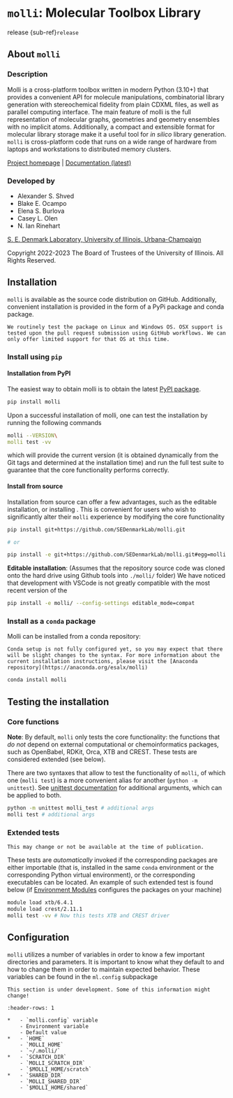 # `molli`: Molecular Toolbox Library
release {sub-ref}`release`

## About `molli`

### Description

Molli is a cross-platform toolbox written in modern Python (3.10+) that provides a convenient API for molecule manipulations, combinatorial library generation with stereochemical fidelity from plain CDXML files, as well as parallel computing interface. The main feature of molli is the full representation of molecular graphs, geometries and geometry ensembles with no implicit atoms. Additionally, a compact and extensible format for molecular library storage make it a useful tool for *in silico* library generation. `molli` is cross-platform code that runs on a wide range of hardware from laptops and workstations to distributed memory clusters.

[Project homepage](https://github.com/SEDenmarkLab/molli) | 
[Documentation (latest)](https://molli.readthedocs.io/)

### Developed by

- Alexander S. Shved
- Blake E. Ocampo   
- Elena S. Burlova  
- Casey L. Olen 
- N. Ian Rinehart   

[S. E. Denmark Laboratory, University of Illinois, Urbana-Champaign](https://denmarkgroup.illinois.edu/)

Copyright 2022-2023 The Board of Trustees of the University of Illinois.
All Rights Reserved.

## Installation

`molli` is available as the source code distribution on GitHub. Additionally, convenient installation is provided in the form of a PyPi package and conda package.

```{note} 
We routinely test the package on Linux and Windows OS. OSX support is tested upon the pull request submission using GitHub workflows. We can only offer limited support for that OS at this time. 
```

### Install using `pip`

#### Installation from PyPI

The easiest way to obtain molli is to obtain the latest [PyPI package](https://pypi.org/project/molli/). 
```bash
pip install molli
```
Upon a successful installation of molli, one can test the installation by running the following commands
```bash
molli --VERSION\
molli test -vv
```
which will provide the current version (it is obtained dynamically from the Git tags and determined at the installation time) and run the full test suite to guarantee that the core functionality performs correctly.

#### Install from source

Installation from source can offer a few advantages, such as the editable installation, or installing . This is convenient for users who wish to significantly alter their `molli` experience by modifying the core functionality

```bash
pip install git+https://github.com/SEDenmarkLab/molli.git

# or

pip install -e git+https://github.com/SEDenmarkLab/molli.git#egg=molli
```
**Editable installation**: (Assumes that the repository source code was cloned onto the hard drive using Github tools into `./molli/` folder) We have noticed that development with VSCode is not greatly compatible with the most recent version of the 

```bash
pip install -e molli/ --config-settings editable_mode=compat
```

### Install as a `conda` package

Molli can be installed from a conda repository:

```{note}
Conda setup is not fully configured yet, so you may expect that there will be slight changes to the syntax. For more information about the current installation instructions, please visit the [Anaconda repository](https://anaconda.org/esalx/molli)
```
```bash
conda install molli
```

## Testing the installation

### Core functions

**Note**: By default, `molli` only tests the core functionality: the functions that *do not* depend on external computational or chemoinformatics packages, such as OpenBabel, RDKit, Orca, XTB and CREST. These tests are considered extended (see below).

There are two syntaxes that allow to test the functionality of `molli`, of which one (`molli test`) is a more convenient alias for another (`python -m unittest`). See [unittest documentation](https://docs.python.org/3/library/unittest.html) for additional arguments, which can be applied to both. 

```bash
python -m unittest molli_test # additional args
molli test # additional args
```

### Extended tests

```{warning}
This may change or not be available at the time of publication.
```

These tests are *automatically* invoked if the corresponding packages are either importable (that is, installed in the same `conda` environment or the corresponding Python virtual environment), or the corresponding executables can be located. An example of such extended test is found below (if [Environment Modules](https://modules.readthedocs.io/en/latest/) configures the packages on your machine)

```bash
module load xtb/6.4.1
module load crest/2.11.1
molli test -vv # Now this tests XTB and CREST driver
```

## Configuration

`molli` utilizes a number of variables in order to know a few important directories and parameters. It is important to know what they default to and how to change them in order to maintain expected behavior. These variables can be found in the `ml.config` subpackage

```{warning}
This section is under development. Some of this information might change!
```

```{list-table} Molli Variables
:header-rows: 1

*   - `molli.config` variable
    - Environment variable
    - Default value
*   - `HOME`
    - `MOLLI_HOME`
    - `~/.molli/`
*   - `SCRATCH_DIR`
    - `MOLLI_SCRATCH_DIR`
    - `$MOLLI_HOME/scratch`
*   - `SHARED_DIR`
    - `MOLLI_SHARED_DIR`
    - `$MOLLI_HOME/shared`
```